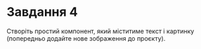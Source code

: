 # Завдання 4

Створіть простий компонент, який міститиме текст і картинку (попередньо додайте нове зображення до проєкту).